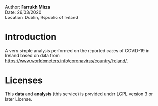 Author: **Farrukh Mirza**  
Date: 26/03/2020  
Location: Dublin, Republic of Ireland  


Introduction
========
A very simple analysis performed on the reported cases of COVID-19 in Ireland based on data from https://www.worldometers.info/coronavirus/country/ireland/.


Licenses
=========

This **data** and **analysis** (this service) is provided under LGPL version 3 or later License.